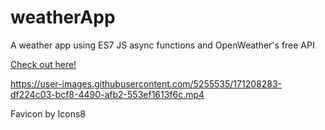 # weatherApp
A weather app using ES7 JS async functions and OpenWeather's free API


[
Check out here! ](https://giovannipepi.github.io/weatherApp/)  

https://user-images.githubusercontent.com/5255535/171208283-df224c03-bcf8-4490-afb2-553ef1613f6c.mp4

Favicon by Icons8



